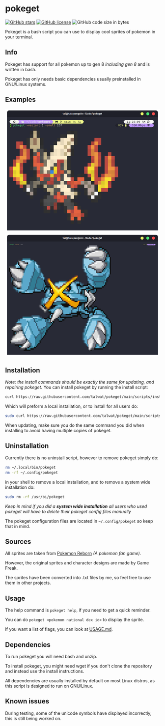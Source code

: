# pokeget

[![GitHub stars](https://img.shields.io/github/stars/talwat/pokeget)](https://github.com/talwat/pokeget/stargazers)
[![GitHub license](https://img.shields.io/github/license/talwat/pokeget)](https://github.com/talwat/pokeget)
![GitHub code size in bytes](https://img.shields.io/github/languages/code-size/talwat/pokeget)

Pokeget is a bash script you can use to display cool sprites of pokemon in your terminal.

## Info

Pokeget has support for all pokemon up to gen 8 *including gen 8* and is written in bash.

Pokeget has only needs basic dependencies usually preinstalled in GNU/Linux systems.

## Examples

![pokeget](examples/small1.png)
![pokeget](examples/big1.png)

## Installation

*Note: the install commands should be exactly the same for updating, and repairing pokeget.*
You can install pokeget by running the install script:

```bash
curl https://raw.githubusercontent.com/talwat/pokeget/main/scripts/install.sh | bash
```

Which will preform a local installation, or to install for all users do:

```bash
sudo curl https://raw.githubusercontent.com/talwat/pokeget/main/scripts/install.sh | bash
```

When updating, make sure you do the same command you did when installing to avoid having multiple copies of pokeget.

## Uninstallation

Currently there is no uninstall script, however to remove pokeget simply do:

```bash
rm ~/.local/bin/pokeget
rm -rf ~/.config/pokeget
```

in your shell to remove a local installation, and to remove a system wide installation do:

```bash
sudo rm -rf /usr/bi/pokeget
```

*Keep in mind if you did a **system wide installation** all users who used pokeget will have to delete their pokeget config files manually*

The pokeget configuration files are located in `~/.config/pokeget` so keep that in mind.

## Sources

All sprites are taken from [Pokemon Reborn](https://www.rebornevo.com/) *(A pokemon fan game)*.

However, the original sprites and character designs are made by Game Freak.

The sprites have been converted into .txt files by me, so feel free to use them in other projects.

## Usage

The help command is `pokeget help`, if you need to get a quick reminder.

You can do `pokeget <pokemon national dex id>` to display the sprite.

If you want a list of flags, you can look at [USAGE.md](USAGE.md).

## Dependencies

To run pokeget you will need bash and unzip.

To install pokeget, you might need wget if you don't clone the repository and instead use the install instructions.

All dependencies are usually installed by default on most Linux distros, as this script is designed to run on GNU/Linux.

## Known issues

During testing, some of the unicode symbols have displayed incorrectly, this is still being worked on.
